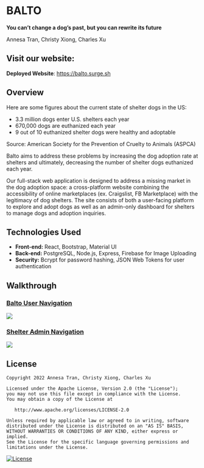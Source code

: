 # BALTO
**You can’t change a dog’s past, but you can rewrite its future**

Annesa Tran, Christy Xiong, Charles Xu

## Visit our website:

**Deployed Website**: https://balto.surge.sh

## Overview

Here are some figures about the current state of shelter dogs in the US:
- 3.3 million dogs enter U.S. shelters each year
- 670,000 dogs are euthanized each year
- 9 out of 10 euthanized shelter dogs were healthy and adoptable

Source: American Society for the Prevention of Cruelty to Animals (ASPCA)

Balto aims to address these problems by increasing the dog adoption rate at shelters and ultimately, decreasing the number of shelter dogs euthanized each year. 

Our full-stack web application is designed to address a missing market in the dog adoption space: a cross-platform website combining the accessibility of online marketplaces (ex. Craigslist, FB Marketplace) with the legitimacy of dog shelters. The site consists of both a user-facing platform to explore and adopt dogs as well as an admin-only dashboard for shelters to manage dogs and adoption inquiries.

## Technologies Used

- **Front-end:** React, Bootstrap, Material UI
- **Back-end:** PostgreSQL, Node.js, Express, Firebase for Image Uploading
- **Security:** Bcrypt for password hashing, JSON Web Tokens for user authentication

## Walkthrough

<a href="https://www.loom.com/share/ee20dcbe578d456387a6d9375795a259">
    <h3>Balto User Navigation</h3>
    <img style="max-width:600px;" src="https://cdn.loom.com/sessions/thumbnails/ee20dcbe578d456387a6d9375795a259-with-play.gif">
</a>

<a href="https://www.loom.com/share/bbd3a4d412384f42a31f4e260e874325">
    <h3>Shelter Admin Navigation</h3>
    <img style="max-width:600px;" src="https://cdn.loom.com/sessions/thumbnails/bbd3a4d412384f42a31f4e260e874325-with-play.gif">
</a>


## License

    Copyright 2022 Annesa Tran, Christy Xiong, Charles Xu

    Licensed under the Apache License, Version 2.0 (the "License");
    you may not use this file except in compliance with the License.
    You may obtain a copy of the License at

       http://www.apache.org/licenses/LICENSE-2.0

    Unless required by applicable law or agreed to in writing, software
    distributed under the License is distributed on an "AS IS" BASIS,
    WITHOUT WARRANTIES OR CONDITIONS OF ANY KIND, either express or implied.
    See the License for the specific language governing permissions and
    limitations under the License.

[![License](https://img.shields.io/badge/License-Apache_2.0-blue.svg)](https://opensource.org/licenses/Apache-2.0)